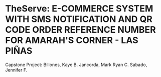 # TheServe: E-COMMERCE SYSTEM WITH SMS NOTIFICATION AND QR CODE ORDER REFERENCE NUMBER FOR AMARAH'S CORNER - LAS PIÑAS

Capstone Project:
Billones, Kaye B.
Jancorda, Mark Ryan C.
Sabado, Jennifer F.
